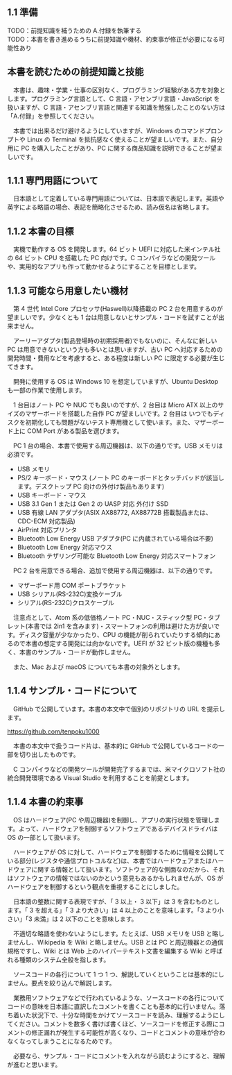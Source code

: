 
## 1.1 準備

TODO：前提知識を補うための A.付録を執筆する  
TODO：本書を書き進めるうちに前提知識や機材、約束事が修正が必要になる可能性あり

## 本書を読むための前提知識と技能

　本書は、趣味・学業・仕事の区別なく、プログラミング経験がある方を対象とします。プログラミング言語として、C 言語・アセンブリ言語・JavaScript を扱いますが、C 言語・アセンブリ言語と関連する知識を勉強したことのない方は「A.付録」を参照してください。

　本書では出来るだけ避けるようにしていますが、Windows のコマンドプロンプトや Linux の Terminal を抵抗感なく使えることが望ましいです。また、自分用に PC を購入したことがあり、PC に関する商品知識を説明できることが望ましいです。

## 1.1.1 専門用語について

　日本語として定着している専門用語については、日本語で表記します。英語や英字による略語の場合、表記を簡略化させるため、読み仮名は省略します。

## 1.1.2 本書の目標

　実機で動作する OS を開発します。64 ビット UEFI に対応した米インテル社の 64 ビット CPU を搭載した PC 向けです。C コンパイラなどの開発ツールや、実用的なアプリも作って動かせるようにすることを目標とします。

## 1.1.3 可能なら用意したい機材

　第 4 世代 Intel Core プロセッサ(Haswell)以降搭載の PC 2 台を用意するのが望ましいです。少なくとも 1 台は用意しないとサンプル・コードを試すことが出来ません。

　アーリーアダプタ(製品登場時の初期採用者)でもないのに、そんなに新しい PC は用意できないという方も多いとは思いますが、古い PC へ対応するための開発時間・費用などを考慮すると、ある程度は新しい PC に限定する必要が生じてきます。

　開発に使用する OS は Windows 10 を想定していますが、Ubuntu Desktop も一部の作業で使用します。

　1 台目はノート PC や NUC でも良いのですが、2 台目は Micro ATX 以上のサイズのマザーボードを搭載した自作 PC が望ましいです。2 台目は いつでもディスクを初期化しても問題がないテスト専用機として使います。また、マザーボード上に COM Port がある製品を選びます。

　PC 1 台の場合、本書で使用する周辺機器は、以下の通りです。USB メモリは必須です。

* USB メモリ
* PS/2 キーボード・マウス
(ノート PC のキーボードとタッチバッドが該当します。デスクトップ PC 向けの外付け製品もあります)
* USB キーボード・マウス
* USB 3.1 Gen 1 または Gen 2 の UASP 対応 外付け SSD
* USB 有線 LAN アダプタ(ASIX AX88772, AX88772B 搭載製品または、CDC-ECM 対応製品)
* AirPrint 対応プリンタ
* Bluetooth Low Energy USB アダプタ(PC に内蔵されている場合は不要)
* Bluetooth Low Energy 対応マウス
* Bluetooth テザリング可能な Bluetooth Low Energy 対応スマートフォン

　PC 2 台を用意できる場合、追加で使用する周辺機器は、以下の通りです。

* マザーボード用 COM ポートブラケット
* USB シリアル(RS-232C)変換ケーブル
* シリアル(RS-232C)クロスケーブル

　注意点として、Atom 系の低価格ノート PC・NUC・スティック型 PC・タブレット(本書では 2in1 を含みます)・スマートフォンの利用は避けた方が良いです。ディスク容量が少なかったり、CPU の機能が削られていたりする傾向にあるので本書の想定する開発には向かないです。UEFI が 32 ビット版の機種も多く、本書のサンプル・コードが動作しません。

　また、Mac および macOS についても本書の対象外とします。

## 1.1.4 サンプル・コードについて

　GitHub で公開しています。本書の本文中で個別のリポジトリの URL を提示します。

https://github.com/tenpoku1000

　本書の本文中で扱うコード片は、基本的に GitHub で公開しているコードの一部を切り出したものです。

　C コンパイラなどの開発ツールが開発完了するまでは、米マイクロソフト社の統合開発環境である Visual Studio を利用することを前提とします。

## 1.1.4 本書の約束事

　OS はハードウェア(PC や周辺機器)を制御し、アプリの実行状態を管理します。よって、ハードウェアを制御するソフトウェアであるデバイスドライバは OS の一部として扱います。

　ハードウェアが OS に対して、ハードウェアを制御するために情報を公開している部分(レジスタや通信プロトコルなど)は、本書ではハードウェアまたはハードウェアに関する情報として扱います。ソフトウェア的な側面なのだから、それはソフトウェアの情報ではないのかという意見もあるかもしれませんが、OS がハードウェアを制御するという観点を重視することにしました。

　日本語の整数に関する表現ですが、「 3 以上・ 3 以下」は 3 を含むものとします。「 3 を超える」「 3 より大きい」は 4 以上のことを意味します。「3 より小さい」「3 未満」は 2 以下のことを意味します。

　不適切な略語を使わないようにします。たとえば、USB メモリを USB と略しませんし、Wikipedia を Wiki と略しません。USB とは PC と周辺機器との通信規格ですし、Wiki とは Web 上のハイパーテキスト文書を編集する Wiki と呼ばれる種類のシステム全般を指します。

　ソースコードの各行について 1 つ 1 つ、解説していくということは基本的にしません。要点を絞り込んで解説します。

　業務用ソフトウェアなどで行われているような、ソースコードの各行についてコードの意味を日本語に直訳したコメントを書くことも基本的に行いません。落ち着いた状況下で、十分な時間をかけてソースコードを読み、理解するようにしてください。コメントを数多く書けば書くほど、ソースコードを修正する際にコメントの修正漏れが発生する可能性が高くなり、コードとコメントの意味が合わなくなってしまうことになるためです。

　必要なら、サンプル・コードにコメントを入れながら読むようにすると、理解が進むと思います。

